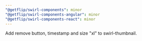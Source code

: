 ```yaml
---
"@getflip/swirl-components": minor
"@getflip/swirl-components-angular": minor
"@getflip/swirl-components-react": minor
---
```


Add remove button, timestamp and size "xl" to swirl-thumbnail.
